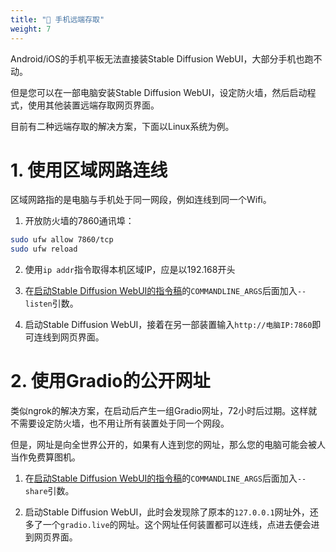 ```yaml
---
title: "📱 手机远端存取"
weight: 7
---
```


Android/iOS的手机平板无法直接装Stable Diffusion WebUI，大部分手机也跑不动。

但是您可以在一部电脑安装Stable Diffusion WebUI，设定防火墙，然后启动程式，使用其他装置远端存取网页界面。

目前有二种远端存取的解决方案，下面以Linux系统为例。


# 1. 使用区域网路连线

区域网路指的是电脑与手机处于同一网段，例如连线到同一个Wifi。

1. 开放防火墙的7860通讯埠：
```bash
sudo ufw allow 7860/tcp
sudo ufw reload
```

2. 使用`ip addr`指令取得本机区域IP，应是以192.168开头

3. 在[启动Stable Diffusion WebUI的指令稿](../installation/command-line-arguments-and-settings/)的`COMMANDLINE_ARGS`后面加入`--listen`引数。

4. 启动Stable Diffusion WebUI，接着在另一部装置输入`http://电脑IP:7860`即可连线到网页界面。


# 2. 使用Gradio的公开网址

类似ngrok的解决方案，在启动后产生一组Gradio网址，72小时后过期。这样就不需要设定防火墙，也不用让所有装置处于同一个网段。

但是，网址是向全世界公开的，如果有人连到您的网址，那么您的电脑可能会被人当作免费算图机。

1. 在[启动Stable Diffusion WebUI的指令稿](../installation/command-line-arguments-and-settings/)的`COMMANDLINE_ARGS`后面加入`--share`引数。

2. 启动Stable Diffusion WebUI，此时会发现除了原本的`127.0.0.1`网址外，还多了一个`gradio.live`的网址。这个网址任何装置都可以连线，点进去便会进到网页界面。
